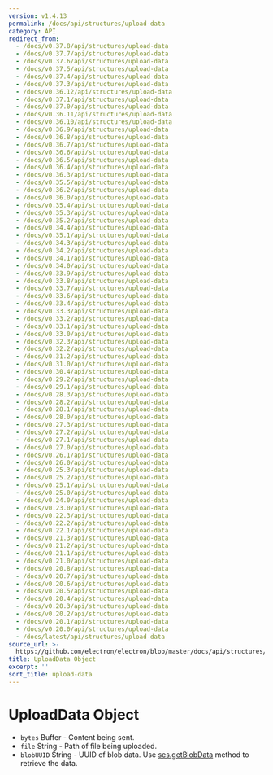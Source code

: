 ```yaml
---
version: v1.4.13
permalink: /docs/api/structures/upload-data
category: API
redirect_from:
  - /docs/v0.37.8/api/structures/upload-data
  - /docs/v0.37.7/api/structures/upload-data
  - /docs/v0.37.6/api/structures/upload-data
  - /docs/v0.37.5/api/structures/upload-data
  - /docs/v0.37.4/api/structures/upload-data
  - /docs/v0.37.3/api/structures/upload-data
  - /docs/v0.36.12/api/structures/upload-data
  - /docs/v0.37.1/api/structures/upload-data
  - /docs/v0.37.0/api/structures/upload-data
  - /docs/v0.36.11/api/structures/upload-data
  - /docs/v0.36.10/api/structures/upload-data
  - /docs/v0.36.9/api/structures/upload-data
  - /docs/v0.36.8/api/structures/upload-data
  - /docs/v0.36.7/api/structures/upload-data
  - /docs/v0.36.6/api/structures/upload-data
  - /docs/v0.36.5/api/structures/upload-data
  - /docs/v0.36.4/api/structures/upload-data
  - /docs/v0.36.3/api/structures/upload-data
  - /docs/v0.35.5/api/structures/upload-data
  - /docs/v0.36.2/api/structures/upload-data
  - /docs/v0.36.0/api/structures/upload-data
  - /docs/v0.35.4/api/structures/upload-data
  - /docs/v0.35.3/api/structures/upload-data
  - /docs/v0.35.2/api/structures/upload-data
  - /docs/v0.34.4/api/structures/upload-data
  - /docs/v0.35.1/api/structures/upload-data
  - /docs/v0.34.3/api/structures/upload-data
  - /docs/v0.34.2/api/structures/upload-data
  - /docs/v0.34.1/api/structures/upload-data
  - /docs/v0.34.0/api/structures/upload-data
  - /docs/v0.33.9/api/structures/upload-data
  - /docs/v0.33.8/api/structures/upload-data
  - /docs/v0.33.7/api/structures/upload-data
  - /docs/v0.33.6/api/structures/upload-data
  - /docs/v0.33.4/api/structures/upload-data
  - /docs/v0.33.3/api/structures/upload-data
  - /docs/v0.33.2/api/structures/upload-data
  - /docs/v0.33.1/api/structures/upload-data
  - /docs/v0.33.0/api/structures/upload-data
  - /docs/v0.32.3/api/structures/upload-data
  - /docs/v0.32.2/api/structures/upload-data
  - /docs/v0.31.2/api/structures/upload-data
  - /docs/v0.31.0/api/structures/upload-data
  - /docs/v0.30.4/api/structures/upload-data
  - /docs/v0.29.2/api/structures/upload-data
  - /docs/v0.29.1/api/structures/upload-data
  - /docs/v0.28.3/api/structures/upload-data
  - /docs/v0.28.2/api/structures/upload-data
  - /docs/v0.28.1/api/structures/upload-data
  - /docs/v0.28.0/api/structures/upload-data
  - /docs/v0.27.3/api/structures/upload-data
  - /docs/v0.27.2/api/structures/upload-data
  - /docs/v0.27.1/api/structures/upload-data
  - /docs/v0.27.0/api/structures/upload-data
  - /docs/v0.26.1/api/structures/upload-data
  - /docs/v0.26.0/api/structures/upload-data
  - /docs/v0.25.3/api/structures/upload-data
  - /docs/v0.25.2/api/structures/upload-data
  - /docs/v0.25.1/api/structures/upload-data
  - /docs/v0.25.0/api/structures/upload-data
  - /docs/v0.24.0/api/structures/upload-data
  - /docs/v0.23.0/api/structures/upload-data
  - /docs/v0.22.3/api/structures/upload-data
  - /docs/v0.22.2/api/structures/upload-data
  - /docs/v0.22.1/api/structures/upload-data
  - /docs/v0.21.3/api/structures/upload-data
  - /docs/v0.21.2/api/structures/upload-data
  - /docs/v0.21.1/api/structures/upload-data
  - /docs/v0.21.0/api/structures/upload-data
  - /docs/v0.20.8/api/structures/upload-data
  - /docs/v0.20.7/api/structures/upload-data
  - /docs/v0.20.6/api/structures/upload-data
  - /docs/v0.20.5/api/structures/upload-data
  - /docs/v0.20.4/api/structures/upload-data
  - /docs/v0.20.3/api/structures/upload-data
  - /docs/v0.20.2/api/structures/upload-data
  - /docs/v0.20.1/api/structures/upload-data
  - /docs/v0.20.0/api/structures/upload-data
  - /docs/latest/api/structures/upload-data
source_url: >-
  https://github.com/electron/electron/blob/master/docs/api/structures/upload-data.md
title: UploadData Object
excerpt: ''
sort_title: upload-data
---
```

# UploadData Object

*   `bytes` Buffer - Content being sent.
*   `file` String - Path of file being uploaded.
*   `blobUUID` String - UUID of blob data. Use [ses.getBlobData]({{site.baseurl}}/docs/api/session#sesgetblobdataidentifier-callback) method to retrieve the data.

